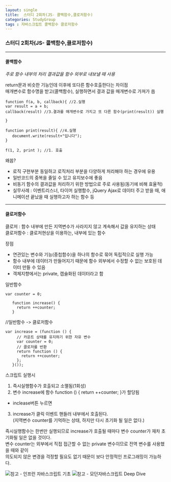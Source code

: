 ```yaml
---
layout: single
title:  스터디 2회차(JS- 콜백함수,클로저함수)
categories: StudyGroup
tags : 자바스크립트 콜백함수 클로저함수
---
```

### 스터디 2회차(JS- 콜백함수,클로저함수)
***
<h4>콜백함수</h4>

_주로 함수 내부의 처리 결과값을 함수 외부로 내보낼 때 사용_   

return문과 비슷한 기능인데 이후에 또다른 함수호출한다는 차이점   
매개변수로 함수명을 받고(콜백함수), 실행하면서 결과 값을 매개변수로 가져가 씀
```
function f(a, b, callback){ //2.실행
var result = a + b;
callback(result) //3.결과를 매개변수로 가지고 또 다른 함수(print(result)) 실행

}

function print(result){ //4.실행
   document.write(result+"입니다");
}

f(1, 2, print ); //1. 호출
```

왜씀?  
+ 로직 구현부분 동일하고 로직처리 부분을 다양하게 처리해야 하는 경우에 유용  
+ 일반코드의 중복을 줄일 수 있고 유지보수에 좋음  
+ 비동기 함수의 결과값을 처리하기 위한 방법으로 주로 사용됨(동기에 비해 효율적)  
+ 실무사례 : 이벤트리스너, 타이머 실행함수, jQuery Ajax로 데이터 주고 받을 때, 애니메이션 끝났을 때 실행하고자 하는 함수 등  


 ***
<h4>클로저함수</h4>

클로저 : 함수 내부에 만든 지역변수가 사라지지 않고 계속해서 값을 유지하는 상태  
클로저함수 : 클로저현상을 이용하는, 내부에 있는 함수

장점  
+ 연관있는 변수와 기능(중첩함수)을 하나의 함수로 묶어 독립적으로 실행 가능
+ 함수 내부에 데이터가 만들어지기 때문에 함수 외부에서 수정할 수 없는 보호된 데이터 만들 수 있음
+ 객체지향에서는 private, 캡슐화된 데이터라고 함

일반함수
```
var counter = 0;

   function increase() {
     return ++counter;
   }
```


//일반함수 -> 클로저함수
```
var increase = (function () {
     // 카운트 상태를 유지하기 위한 자유 변수
     var counter = 0;
     // 클로저를 반환
     return function () {
       return ++counter;
     };
   }());

```

스크립트 실행시  
1. 즉시실행함수가 호출되고 소멸됨(1회성)  
2. 변수 increase에 함수 function () { return ++counter; }가 할당됨  

* inclease버튼 누르면  
3. increase가 클릭 이벤트 핸들러 내부에서 호출된다.  
(지역변수 counter를 기억하는 상태, 하지만 다시 초기화 될 일은 없다.)  

즉시실행함수는 한번만 실행되므로 increase가 호출될 때마다 변수 counter가 재차 초기화될 일은 없을 것이다.  
변수 counter는 외부에서 직접 접근할 수 없는 private 변수이므로 전역 변수를 사용했을 때와 같이  
의도되지 않은 변경을 걱정할 필요도 없기 때문이 보다 안정적인 프로그래밍이 가능하다.  


![참고 - 인프런 자바스크립트 기초](https://www.inflearn.com/course/%EC%9E%90%EB%B0%94%EC%8A%A4%ED%81%AC%EB%A6%BD%ED%8A%B8-%EC%A0%9C%EC%9D%B4%EC%BF%BC%EB%A6%AC-%EA%B8%B0%EC%B4%88-2/lecture/91531?tab=memo&volume=1.00&speed=1.25)
![참고 - 모던자바스크립트 Deep Dive](https://poiemaweb.com/js-closure)
